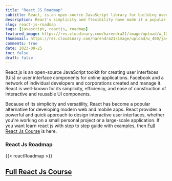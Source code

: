 ```yaml
---
title: "React JS Roadmap"
subtitle: React, is an open-source JavaScript library for building user interfaces (UIs)
description: React's simplicity and flexibility have made it a popular choice for building modern web and mobile applications.
slug: react-js-roadmap
tags: [javascript, reactjs, roadmap]
featured_image: https://res.cloudinary.com/harendra21/image/upload/w_1200/javascriptwithexample/React_Js_Roadmap_tx1ieu.png
thumbnail: https://res.cloudinary.com/harendra21/image/upload/w_400/javascriptwithexample/React_Js_Roadmap_tx1ieu.png
comments: true
date: 2023-09-25
toc: false
draft: false
---
```


React.js is an open-source JavaScript toolkit for creating user interfaces (UIs) or user interface components for online applications. Facebook and a network of individual developers and corporations created and manage it. React is well-known for its simplicity, efficiency, and ease of construction of interactive and reusable UI components.

Because of its simplicity and versatility, React has become a popular alternative for developing modern web and mobile apps. React provides a powerful and quick approach to design interactive user interfaces, whether you're working on a small personal project or a large-scale application. If you want learn react js with step to step guide with examples, then [Full React Js Course](https://courses.withcodeexample.com/course/react-js/) is here.

### React Js Roadmap

{{< reactRoadmap >}}

## [Full React Js Course](https://courses.withcodeexample.com/course/react-js/)